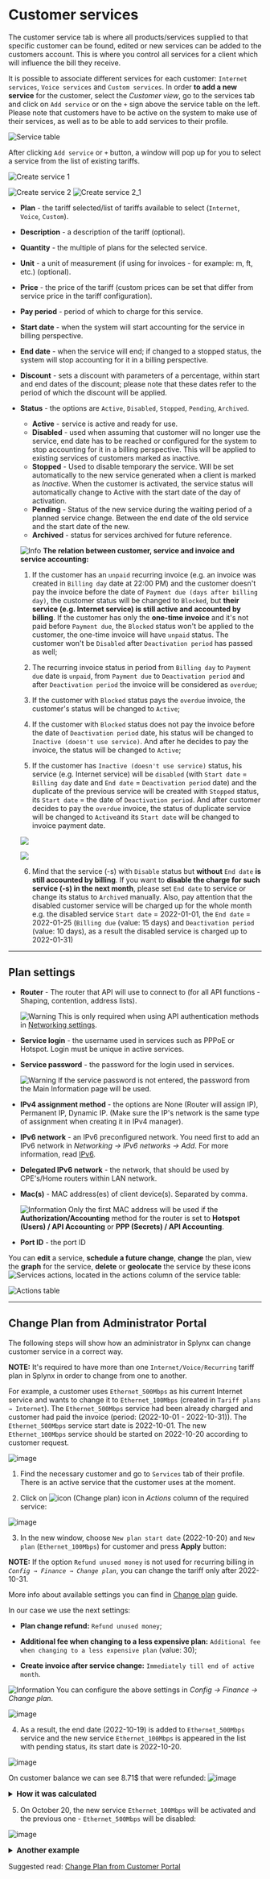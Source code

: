 Customer services
==========
The customer service tab is where all products/services supplied to that specific customer can be found, edited or new services can be added to the customers account. This is where you control all services for a client which will influence the bill they receive.

It is possible to associate different services for each customer: `Internet services`, `Voice services` and `Custom services`.
In order **to add a new service** for the customer, select the *Customer view*, go to the services tab and click on `Add service` or on the `+` sign above the service table on the left. Please note that customers have to be active on the system to make use of their services, as well as to be able to add services to their profile.

![Service table](service_table.png)

After clicking ``Add service`` or ``+`` button, a window will pop up for you to select a service from the list of existing tariffs.

![Create service 1](create_service.png)

![Create service 2](create_service2.png)
![Create service 2_1](create_service2_1.png)

* **Plan** - the tariff selected/list of tariffs available to select (`Internet`, `Voice`, `Custom`).
* **Description** - a description of the tariff (optional).
* **Quantity** - the multiple of plans for the selected service.
* **Unit** - a unit of measurement (if using for invoices - for example: m, ft, etc.) (optional).
* **Price** - the price of the tariff (custom prices can be set that differ from service price in the tariff configuration).
* **Pay period** - period of which to charge for this service.
* **Start date** - when the system will start accounting for the service in billing perspective.
* **End date** - when the service will end; if changed to a stopped status, the system will stop accounting for it in a billing perspective.
* **Discount** - sets a discount with parameters of a percentage, within start and end dates of the discount; please note that these dates refer to the period of which the discount will be applied.
* **Status** - the options are `Active`, `Disabled`, `Stopped`, `Pending`, `Archived`.
  * **Active** - service is active and ready for use.
  * **Disabled** - used when assuming that customer will no longer use the service,  end date has to be reached or configured for the system to stop accounting for it in a billing perspective. This will be applied to existing services of customers marked as inactive.
  * **Stopped** - Used to disable temporary the service. Will be set automatically  to the new service generated when a client is marked as _Inactive_. When the customer is activated, the service status will  automatically change to Active with the start date of the day of activation.
  * **Pending** - Status of the new service during the waiting period of a planned service change. Between the end date of the old service and the start date of the new.
  * **Archived** - status for services archived for future reference.

  <icon class="image-icon">![Info](information.png)</icon> **The relation between customer, service and invoice and service accounting:**


  1. If the customer has an `unpaid` recurring invoice (e.g. an invoice was created in `Billing day` date at 22:00 PM) and the customer doesn't pay the invoice before the date of `Payment due (days after billing day)`, the customer status will be changed to `Blocked`, but **their service (e.g. Internet service) is still active and accounted by billing**. If the customer has only the **one-time invoice** and it's not paid before `Payment due`, the `Blocked` status won't be applied to the customer, the one-time invoice will have `unpaid` status. The customer won't be `Disabled` after `Deactivation period` has passed as well;

  2. The recurring invoice status in period from `Billing day` to `Payment due` date is `unpaid`, from `Payment due` to `Deactivation period` and after `Deactivation period` the invoice will be considered  as `overdue`;

  3. If the customer with `Blocked` status pays the `overdue` invoice, the customer's status will be changed to `Active`;

  4. If the customer with `Blocked` status does not pay the invoice before the date of `Deactivation period` date, his status will be changed to `Inactive (doesn't use service)`. And after he decides to pay the invoice, the status will be changed to `Active`;

  5. If the customer has `Inactive (doesn't use service)` status, his service (e.g. Internet service) will be `disabled` (with `Start date` = `Billing day` date and `End date` = `Deactivation period` date) and the duplicate of the previous service will be created with `Stopped` status, its `Start date` = the date of `Deactivation period`.
  And after customer decides to pay the `overdue` invoice, the status of duplicate service will be changed to `Active`and its `Start date` will be changed to invoice payment date.

  ![](clar_img1.png)

  ![](clar_img2.png)

  6. Mind that the service (-s) with `Disable` status but **without** `End date` **is still accounted by billing**. If you want to **disable the charge for such service (-s) in the next month**, please set `End date` to service or change its status to `Archived` manually. Also, pay attention that the disabled customer service will be charged up for the whole month e.g. the disabled service `Start date` = 2022-01-01, the `End date` = 2022-01-25 (`Billing due` (value: 15 days) and `Deactivation period` (value: 10 days), as a result the disabled service is charged up to 2022-01-31)


------------

## Plan settings

* **Router** - The router that API will use to connect to (for all API functions - Shaping, contention, address lists).

  <icon class="image-icon">![Warning](warning.png)</icon> This is only required when using API authentication methods in [Networking settings](networking\routers_settings\routers_settings.md).


* **Service login** - the username used in services such as PPPoE or Hotspot. Login must be unique in active services.

* **Service password** - the password for the login used in services.

  <icon class="image-icon">![Warning](warning.png)</icon> If the service password is not entered, the password from the Main Information page will be used.

* **IPv4 assignment method** - the options are None (Router will assign IP), Permanent IP, Dynamic IP. (Make sure the IP's network is the same type of assignment when creating it in IPv4 manager).

* **IPv6 network** - an IPv6 preconfigured network. You need first to add an IPv6 network in _Networking → IPv6 networks → Add_. For more information, read [IPv6](networking/ip_address_management/ipv6/ipv6.md).

* **Delegated IPv6 network** - the network, that should be used by CPE's/Home routers within LAN network.

* **Mac(s)** - MAC address(es) of client device(s). Separated by comma.

  <icon class="image-icon">![Information](information.png)</icon> Only the first MAC address will be used if the **Authorization/Accounting** method for the router is set to **Hotspot (Users) / API Accounting** or **PPP (Secrets) / API Accounting**.

* **Port ID** - the port ID


You can **edit** a service, **schedule a future change**, **change** the plan, view the **graph** for the service, **delete** or **geolocate** the service by these icons <icon class="image-icon">![Services actions](services_actions.png)</icon>, located in the actions column of the service table:

![Actions table](actions_table.png)


------------

## Change Plan from Administrator Portal

The following steps will show how an administrator in Splynx can change customer service in a correct way.

**NOTE:** It's required to have more than one `Internet/Voice/Recurring` tariff plan in Splynx in order to change from one to another.

For example, a customer uses `Ethernet_500Mbps` as his current Internet service and wants to change it to `Ethernet_100Mbps` (created in `Tariff plans → Internet`). The `Ethernet_500Mbps` service had been already charged and customer had paid the invoice (period: (2022-10-01 - 2022-10-31)). The `Ethernet_500Mbps` service start date is 2022-10-01. The new `Ethernet_100Mbps` service should be started on 2022-10-20 according to customer request.

![image](change_service.png)

1. Find the necessary customer and go to `Services` tab of their profile. There is an active service that the customer uses at the moment.

2. Click on <icon class="image-icon">![icon](change_plan_icon.png)</icon> (Change plan) icon in *Actions* column of the required service:

![image](change_service_1.png)

3. In the new window, choose `New plan start date` (2022-10-20) and `New plan` (`Ethernet_100Mbps`) for customer and press **Apply** button:

**NOTE:** If the option `Refund unused money` is not used for recurring billing in _`Config → Finance → Change plan`_, you can change the tariff only after 2022-10-31.

More info about available settings you can find in [Change plan](configuration/finance/change_plan/change_plan.md) guide.

In our case we use the next settings:

* **Plan change refund:** `Refund unused money`;

* **Additional fee when changing to a less expensive plan:** `Additional fee when changing to a less expensive plan` (value: 30);

* **Create invoice after service change:** `Immediately till end of active month`.

<icon class="image-icon">![Information](information.png)</icon> You can configure the above settings in _Config → Finance → Change plan_.

![image](change_service_2.png)

4. As a result, the end date (2022-10-19) is added to `Ethernet_500Mbps` service and the new service `Ethernet_100Mbps` is appeared in the list with pending status, its start date is 2022-10-20. 

![image](change_service_3.png)

On customer balance we can see 8.71$ that were refunded:
![image](change_service_4.png)

<details style="font-size: 15px; margin-bottom: 5px;">
<summary><b>How it was calculated</b></summary>
<div markdown="1">

```
200$/31days = 6.4516$/day
19days*6.4516$/= 122.5804$
200$ - 122.5804 = 77.4196$
77.4196$ - 30$ (fee) = 47.4196$ ~ 47.42$

100$/31days = 3.2258$/day
3.2258$ * 12days (from 20 to 31 of October 2022) = 38.7096$ ~ 38.71$

47.42$ - 38.71$ = 8.71$

```
</div>
</details>

5. On October 20, the new service `Ethernet_100Mbps` will be activated and the previous one - `Ethernet_500Mbps` will be disabled:

![image](change_service_6.png)


<details style="font-size: 15px; margin-bottom: 5px;">
<summary><b>Another example</b></summary>
<div markdown="1">

<!-- task SPL-7321 -->

In case a customer decides to change their previous service (`Ethernet_500Mbps`, price 200$) on the same day of its activation (e.g. the option `Use the customer creation date` as billing day is enabled under _Settings of recurring billing_ section in `Config → Finance → Settings`. The customer was created on Sept 09 (Billing day), the service start date is also 2022-09-09. And the customer was charged for `Ethernet_500Mbps` service on Sept 09 as well) to a new one (`Ethernet_100Mbps`, price 100$), the previous service will be archived and the new one will be activated on the same day.

![image](example_1.png)


</div>
</details>


Suggested read: [Change Plan from Customer Portal](customer_portal/change_plan_from_customer_portal/change_plan_from_customer_portal.md)
